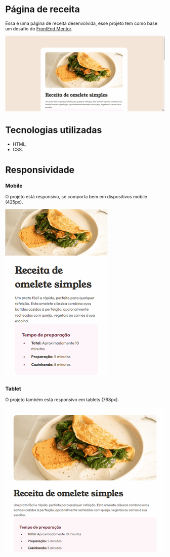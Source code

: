 # Página de receita
Essa é uma página de receita desenvolvida, esse projeto tem como base um desafio do [FrontEnd Mentor](https://www.frontendmentor.io/challenges/recipe-page-KiTsR8QQKm/hub).

<img src="./src/images/pagina-de-receita-desktop.gif">

# Tecnologias utilizadas
- HTML;
- CSS.

# Responsividade
### Mobile
O projeto está responsivo, se comporta bem em dispositivos mobile (425px).

<img src="./src/images/pagina-de-receita-mobile.gif">

### Tablet
O projeto também está responsivo em tablets (768px).

<img src="./src/images/pagina-de-receita-tablet.gif">